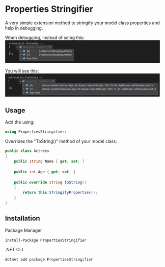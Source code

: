 # Properties Stringifier
A very simple extension method to stringify your model class properties and help in debugging.

When debugging, instead of seing this:
![Without Properties Stringifier](img/without-properties-stringifier.png?raw=true "Without Properties Stringifier")

You will see this:
![With Properties Stringifier](img/with-properties-stringifier.png?raw=true "With Properties Stringifier")

## Usage
Add the using:
```csharp
using PropertiesStringifier;
```

Overrides the "ToString()" method of your model class:
```csharp
public class Actress
{
    public string Name { get; set; }

    public int Age { get; set; }

    public override string ToString()
    {
        return this.StringifyProperties();
    }
}
```

## Installation
Package Manager

`
Install-Package PropertiesStringifier
`

.NET CLI

`
dotnet add package PropertiesStringifier
`
